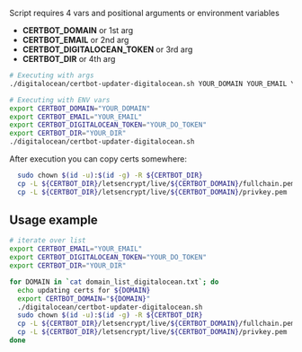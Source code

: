 Script requires 4 vars and positional arguments or environment variables

  - **CERTBOT_DOMAIN** or 1st arg
  - **CERTBOT_EMAIL** or 2nd arg
  - **CERTBOT_DIGITALOCEAN_TOKEN** or 3rd arg
  - **CERTBOT_DIR** or 4th arg

```sh
# Executing with args
./digitalocean/certbot-updater-digitalocean.sh YOUR_DOMAIN YOUR_EMAIL YOUR_DO_TOKEN YOUR_DIR

# Executing with ENV vars
export CERTBOT_DOMAIN="YOUR_DOMAIN"
export CERTBOT_EMAIL="YOUR_EMAIL"
export CERTBOT_DIGITALOCEAN_TOKEN="YOUR_DO_TOKEN"
export CERTBOT_DIR="YOUR_DIR"
./digitalocean/certbot-updater-digitalocean.sh

```

After execution you can copy certs somewhere:
```sh
  sudo chown $(id -u):$(id -g) -R ${CERTBOT_DIR}
  cp -L ${CERTBOT_DIR}/letsencrypt/live/${CERTBOT_DOMAIN}/fullchain.pem ./nginx/certs/wildcard.${CERTBOT_DOMAIN}.crt
  cp -L ${CERTBOT_DIR}/letsencrypt/live/${CERTBOT_DOMAIN}/privkey.pem ./nginx/certs/wildcard.${CERTBOT_DOMAIN}.key
```

## Usage example

```sh
# iterate over list
export CERTBOT_EMAIL="YOUR_EMAIL"
export CERTBOT_DIGITALOCEAN_TOKEN="YOUR_DO_TOKEN"
export CERTBOT_DIR="YOUR_DIR"

for DOMAIN in `cat domain_list_digitalocean.txt`; do
  echo updating certs for ${DOMAIN}
  export CERTBOT_DOMAIN="${DOMAIN}"
  ./digitalocean/certbot-updater-digitalocean.sh
  sudo chown $(id -u):$(id -g) -R ${CERTBOT_DIR}
  cp -L ${CERTBOT_DIR}/letsencrypt/live/${CERTBOT_DOMAIN}/fullchain.pem ./nginx/certs/wildcard.${CERTBOT_DOMAIN}.crt
  cp -L ${CERTBOT_DIR}/letsencrypt/live/${CERTBOT_DOMAIN}/privkey.pem ./nginx/certs/wildcard.${CERTBOT_DOMAIN}.key
done

```